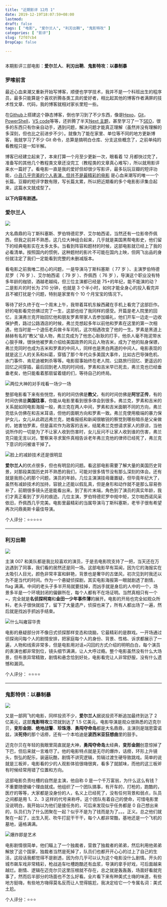 ```yaml
---
title: "近期影评 12月 1"
date: 2019-12-19T18:07:59+08:00
lastmod: 
draft: false
tags: [ "电影", "爱尔兰人", "利刃出鞘", "鬼影特攻" ]
categories: [ "影评"]
slug: f2f07cb4
DropCap: false

---
```


<img src="https://s2.ax1x.com/2019/12/19/Qq4eRx.jpg" alt=""  />

本期影评三部电影：**爱尔兰人**、**利刃出鞘**、**鬼影特攻：以暴制暴**

### 罗嗦前言

最近心血来潮又重新开始写博客，顺便也学学技术，我并不是一个科班出生的程序员，最多只能算是个喜欢折腾各类工具的爱好者，相比起其他的博客作者满屏的技术性文章、代码，我的博客就相对家长里短一些。

在[Github](https://github.com/)上搭建这个静态博客，倒也学习到了不少东西，像是[Hexo](https://hexo.io/zh-cn/)，[Git](https://git-scm.com/)，[PowerShell](https://docs.microsoft.com/zh-cn/powershell/)，[VS code](https://code.visualstudio.com/)等等，还折腾了半天[Next 主题](https://theme-next.iissnan.com/)，甚至学习了一下[SEO](https://zh.wikipedia.org/wiki/%E6%90%9C%E5%B0%8B%E5%BC%95%E6%93%8E%E6%9C%80%E4%BD%B3%E5%8C%96)，很多的东西只有你亲自动手，遇到问题，解决问题才能真正理解（虽然并没有理解的多深刻，但也比之前进步不少）。就像为了能在家里、单位等不同的地方更新博客，我就学习了不少 Git 命令，总算是搞明白仓库、分支这些概念了，之前单纯的看教程只是一知半解。

博客已经建立起来了，本来打算一个月至少更新一次，眼看着 12 月都快过完了，准备写的其他几个教程类文章还没完工（教程类的文章真心难写），所以就用影评来水一篇好了。看电影一直是我的爱好但却很少写影评，最多玩玩豆瓣的短评功能，[小丑几乎完美的个人表演，但并不是最精彩的电影](https://kekeyu2266.github.io/posts/29d3ca6d.html) 是心血来潮写的唯一一个长篇。豆瓣的短评字数有限，写长篇太累，所以把近期看的多个电影影评集合起来，这篇水文就成型了。

**以下内容有剧透。**

### 爱尔兰人

![](https://i.loli.net/2019/12/23/6W52bK1RslhFnU3.jpg)

大名鼎鼎的马丁斯科塞斯、罗伯特德尼罗、艾尔帕西诺，当然还有一位影帝乔佩西，但我之前并不熟悉，这几位大神组合起来，几乎就是美国黑帮电影史，他们留下的经典电影实在太多太多。当看到阵容和题材的时候，这部电影就已经上了我的必看清单。按照国内的惯例，这种题材的影片不可能在国内上映，但网飞出品的身份就注定了我们一定能看到完整的未删减版本。

看电影之前我唯二担心的问题，一是导演马丁斯科塞斯（ 77 岁 ）、主演罗伯特德尼罗（ 76 岁 ）、艾尔帕西诺（ 79 岁 ）、乔佩西（ 76 岁 ），导演这个职业没有特多年龄的枷锁，酒越老越纯，但三位主演都已经是 75+的年纪，能不能演的动？二是影片的时长为 210 分钟，也就是 3 个半小时，如何才能全身心的投入看完并且不被打扰是个问题，特别是家里有个 10 个月宝宝的情况下。

等待了好久终于在一个周末上午，我带着耳机东躲西藏在手机上看完了这部巨作。好的电影看完仿佛过完了一生，这部也给了我同样的感受。开篇是老人院里的回忆，主演弗兰克开始回忆他和朋友罗素带家人去参加婚礼，他们开车一边走一边收保护费，路过公路酒店的时候，弗兰克想起多年以前他和罗素在这里的第一次相遇，他当时是一个退伍老兵做卡车司机，这次相遇改变了他的一生。罗素是黑道上赫赫有名的“教父”级人物，弗兰克成为了他忠心耿耿的打手，他杀人毫不拖泥带水心狠手辣，很快他被罗素介绍给美国政界的风云人物吉米，成为了他的贴身保镖，弗兰克同时也成为吉米和罗素的中间人，同样也是黑白两道的中间人。电影表现的就是这三人的关系和纠葛，穿插了那个年代众多美国大事件，比如古巴导弹危机、水门事件、肯尼迪被刺杀等等。电影叙事始终在老人院、公路旅行回忆、更遥远的回忆之间穿插，最后回到老人院的时间线，罗素和吉米早已死去，弗兰克也已经垂垂老矣，他只能看着那扇留着缝的们，等待自己的终局。

![两位大神的对手戏看一场少一场](https://s2.ax1x.com/2019/12/19/QqfW90.jpg)

整部电影看下来有些恍惚，有的时间仿佛是**教父**，有的时间仿佛是**阿甘正传**，有的时间仿佛是**美国往事**，你能从电影里看到很多体会到很多。弗兰克，罗素和吉米的关系就如同电影海报一般，弗兰克在两人中间，罗素和吉米面朝不同的方向，弗兰克低头仿佛在和吉米耳语，但他的面朝方向和罗素一致。弗兰克使用极端的暴力保护女儿，女儿从此疏远弗兰克，她看报纸和新闻很敏锐的察觉到哪些暗杀是父亲做的，她害怕罗素，但是喜欢作为政客的吉米，结尾弗兰克想请求家人的原谅，当他说所作的一切是为了不让家人收到伤害时，女儿反问不让家人收到谁的伤害，弗兰克只能无言以对。警察来寻求案件真相告诉老年弗兰克他的律师已经死了，弗兰克下意识的问被谁干掉了。

![脸上的减龄技术还是很明显](https://s2.ax1x.com/2019/12/19/QqfcAs.jpg)

**爱尔兰人**的优点很多，但也有明显的问题。看这部电影需要了解大量的美国历史背景，对那段美国历史并不熟悉的我们，可能对很多情节没有那么深刻的体会。还有就是我担心的那个问题，演员的年龄。几位主演演技毋庸置疑，但毕竟年纪大了，虽然有减龄技术的加持，容貌上还能以假乱真，但是身形和动作就不是那么容易弥补了，前期很多镜头还是能看出来。到了影片末端，角色到了演员的真实年龄，我们才真正看到了岁月的痕迹。几位主演，罗伯特德尼罗中规中矩，艾尔帕西诺风采依旧，乔佩西几乎完美。电影里最精彩的当属导演马丁斯科塞斯，老爷子很有希望再次问鼎奥斯卡最佳导演。

个人评分：⭐⭐⭐⭐⭐

---

### 利刃出鞘

![](https://i.loli.net/2019/12/23/n5JW3y7Spj2aUKM.jpg)

主演 007 和美队都是我比较喜欢的演员，于是去电影院支持了一把，当天还在万达遇到了同事，我们看的居然还是同一场。这部电影早有耳闻，因为它的海报实在太吸引人目光，颜色非常丰富和鲜艳，背景也是奢华的古堡风，初次见到时我还以为不是当代的时间。作为一个悬疑侦探剧，其实电影海报第一眼就剧透了剧情，flag 满满。中间的老头子多半开局就要挂掉，而凶手就是身后的人中的一个，场景多半是一个环境封闭的偏僻所在，每个人都有不在场证明。当然真相只有一个~，完全就是**名侦探柯南**和**金田一少年事件薄**的展开。电影的开局也完全如观众所料，老头子很快就挂了，留下了大量遗产，侦探也来了，所有人都出场了一遍，然后就是找凶手抓凶手结束。

![什么叫雍容华贵](https://s2.ax1x.com/2019/12/19/QqRI2T.jpg)

电影的悬疑部分并不像日式侦探那样变态和烧脑，它最精彩的是群戏。一开场通过侦探询问每个人的剧情安排，把家庭每个人的身份、背景、性格、诉求都展示了一遍，人物和线索非常多，但是电影用对话+闪回的方式介绍的明明白白，每个演员的表演也都非常到位，镜头细节满满，让人大呼过瘾。整个电影虽然没有什么大场景，但布景异常精致，剧情和悬念恰到好处，电影看完让人非常舒服，没有什么遗憾和漏洞。

个人评分： ⭐⭐⭐⭐

---

### 鬼影特供：以暴制暴

![](https://i.loli.net/2019/12/23/1eAFmZqbXOou7Rs.jpg)

又是一部网飞的电影，同样投资不少，**爱尔兰人**据说投资不断追加最终到达了 2 亿美元，这部**鬼影特攻**立项就到达了 1.5 亿美元。电影导演是观众很熟悉的迈克尔贝，**变形金刚**、**绝地战警**、**珍珠港**、**勇闯夺命岛**都是大名鼎鼎，主演则是瑞恩雷诺兹，演**死侍**的那个话痨，还有一个本哈迪是**波西米亚狂想曲**里的鼓手。

迈克尔贝在年轻的我眼里简直就是大神，**勇闯夺命岛**太经典，**变形金刚**创意惊掉了下巴，但后来就一言难尽了。他的电影特点就是无尽的爆炸，话痨，环形上升镜头，恢弘的配乐，装逼玩酷，剧情不讲究逻辑，剪辑过渡生硬导致跳戏。简单的说就是三板斧，电影看的少的人观影体验很嗨很爽，看多了就腻味，而他的这三板斧有时候经常用错了位置和方向。

这部电影负责吐槽的自然是主演，他自称 0 是一个千万富翁，为什么这么有钱？不重要随便编个理由就成。他组织了一个团队搞事，有开车的，打枪的，跑酷的，医疗的等等，大家都是没身份的人，名义上已经死了，没有任何背景和弱点，队员之间都是用 1、2、3 这样的代号来称呼。这个团队有着自己的使命，可惜电影里没说明白，我开始以为他们是接任务的，可后来发现似乎任务都是 0 自己想出来的，队员们为了什么团聚在一起？似乎不是为了钱而是为了。。。正义。总之他们就聚在一起了，出生入死、吹牛打屁干干干，每个人都非常酷，基地还是一个飞机的墓地，逼格满满。


![爆炸即是艺术](https://s2.ax1x.com/2019/12/19/QqfX36.jpg)

电影剧情很简单，他们瞄上了一个独裁者，营救了独裁者的弟弟，然后利用他弟弟解放了这个国家，独裁者当然是死掉了，队员们也都开开心心的过上了自己的生活，这段话我都觉得不是剧透，因为你几乎可以认为这个电影没什么剧情。开头的城市飙车戏非常精彩，枪战追车吐槽跑酷还有血浆，导演的拿手好戏，可后面越来越烂。剧情、逻辑在迈克尔贝这里压根就不存在，总之就是轰轰轰，场面好看就完事了，然而后半部分的场面也不怎么好看。全片看下来有种美式土嗨的味道，有些地方挺嗨，有些地方嗨得莫名反而让人觉得尴尬，我决定给它一个专属名词：美式土尬。

个人评分：⭐⭐⭐

